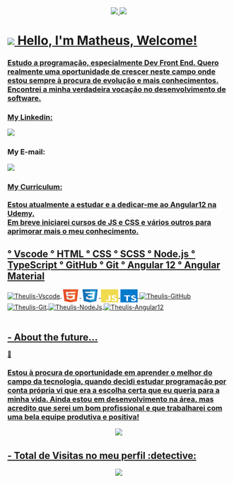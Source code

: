 <div align="center">
  <a href="https://github.com/Theulislee">
  <img height="160em" src="https://github-readme-stats.vercel.app/api?username=Theulislee&show_icons=true&theme=chartreuse-dark&include_all_commits=true&count_private=true"/>
  <img height="160em" src="https://github-readme-stats.vercel.app/api/top-langs/?username=Theulislee&layout=compact&langs_count=7&theme=chartreuse-dark"/>
</div>

  
  <h1><img src="https://raw.githubusercontent.com/iampavangandhi/iampavangandhi/master/gifs/Hi.gif" width="30px"> Hello, I'm Matheus, Welcome! </h1>
<h3>
Estudo a programação, especialmente Dev Front End.
Quero realmente uma oportunidade de crescer neste campo onde estou sempre à procura de evolução e mais conhecimentos.
Encontrei a minha verdadeira vocação no desenvolvimento de software. </h3>

  <h3>My Linkedin:</h3> 
  <div>
    <a href="https://www.linkedin.com/in/matheus-magalhaes-311695203/" target="_blank"><img src="https://img.shields.io/badge/-LinkedIn-%230077B5?style=for-the-badge&logo=linkedin&logoColor=white" target="_blank"></a> 
  </div>

  <h3>My E-mail:</h3>
  <div>
    <a href = "mailto:magalhaescerqueiraesilva@gmail.com"><img src="https://img.shields.io/badge/Gmail-D14836?style=for-the-badge&logo=gmail&logoColor=white" </a> </div>


  <h3>My Curriculum: 
    <br>
    <br>
    Estou atualmente a estudar e a dedicar-me ao Angular12 na Udemy. <br>
    Em breve iniciarei cursos de JS e CSS e vários outros para aprimorar mais o meu conhecimento.</h3>
<h2>
° Vscode
° HTML
° CSS
° SCSS
° Node.js
° TypeScript
° GitHub
° Git
° Angular 12
° Angular Material
    </h2>
 <img align="center" alt="Theulis-Vscode" height="30" width="40" img src="https://cdn.jsdelivr.net/gh/devicons/devicon/icons/vscode/vscode-original.svg">
 <img align="center" alt="Theulis-HTML" height="30" width="40" src="https://raw.githubusercontent.com/devicons/devicon/master/icons/html5/html5-original.svg">
   <img align="center" alt="Theulis-CSS" height="30" width="40" src="https://raw.githubusercontent.com/devicons/devicon/master/icons/css3/css3-original.svg">
   <img align="center" alt="Theulis-Js" height="30" width="40" src="https://raw.githubusercontent.com/devicons/devicon/master/icons/javascript/javascript-plain.svg">
   <img align="center" alt="Theulis-Ts" height="30" width="40" src="https://raw.githubusercontent.com/devicons/devicon/master/icons/typescript/typescript-plain.svg">
  <img align="center" alt="Theulis-GitHub" height="30" width="40" img src="https://cdn.jsdelivr.net/gh/devicons/devicon/icons/github/github-original.svg">
    <img align="center" alt="Theulis-Git" height="30" width="40" img src="https://cdn.jsdelivr.net/gh/devicons/devicon/icons/git/git-original.svg">
  <img align="center" alt="Theulis-NodeJs" height="30" width="40" img src="https://cdn.jsdelivr.net/gh/devicons/devicon/icons/nodejs/nodejs-original.svg">
<img align="center" alt="Theulis-Angular12" height="30" width="40" img src="https://cdn.jsdelivr.net/gh/devicons/devicon/icons/angularjs/angularjs-original.svg">
     <br>
    <br>
<h2>- About the future...</h2> 🚀  

<h3>Estou à procura de oportunidade em aprender o melhor do campo da tecnologia, quando decidi estudar programação por conta própria vi que era a escolha certa que eu queria para a minha vida. Ainda estou em desenvolvimento na área, mas acredito que serei um bom profissional e que trabalharei com uma bela equipe produtiva e positiva!</h3>
    
<div>
  <div align="center">
  <img src="https://user-images.githubusercontent.com/88908428/144766657-52386c96-2e59-4d19-a289-e0278b1d4101.jpg" width="500px" />
  </div>
<h2>  - Total de Visitas no meu perfil :detective: <br> </h2>
 <p align="center"> 
   <img alingn="center" src="https://profile-counter.glitch.me/Theulislee/count.svg" />
 </p>
     </div>
    
  
  
